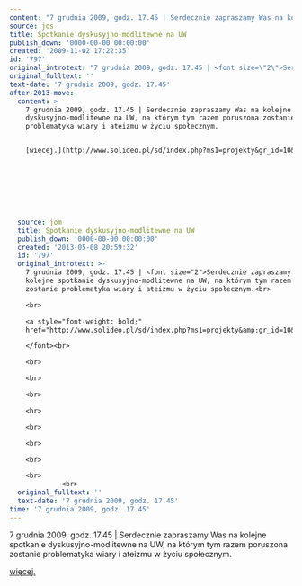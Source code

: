 ```yaml
---
content: "7 grudnia 2009, godz. 17.45 | Serdecznie zapraszamy Was na kolejne spotkanie dyskusyjno-modlitewne na UW, na którym tym razem poruszona zostanie problematyka wiary i ateizmu w życiu społecznym.\n\n[więcej.](http://www.solideo.pl/sd/index.php?ms1=projekty&gr_id=10&ps_id=422&lang=pl)\n\n\n\n\n\n\n\n         \n\n\n<!--CONTENT FROM OLD SERVER (jos before 2013): 7 grudnia 2009, godz. 17.45 | Serdecznie zapraszamy Was na kolejne spotkanie dyskusyjno-modlitewne na UW, na którym tym razem poruszona zostanie problematyka wiary i ateizmu w życiu społecznym.\n\r\n\n\r\n[więcej.](http://www.solideo.pl/sd/index.php?ms1=projekty&gr_id=10&ps_id=422&lang=pl)\n\r\n\n\r\n\n\r\n\n\r\n\n\r\n\n\r\n\n\r\n\n\r\n\n\r\n\n\r\n         \n\r\n         \n-->"
source: jos
title: Spotkanie dyskusyjno-modlitewne na UW
publish_down: '0000-00-00 00:00:00'
created: '2009-11-02 17:22:35'
id: '797'
original_introtext: "7 grudnia 2009, godz. 17.45 | <font size=\"2\">Serdecznie zapraszamy Was na kolejne spotkanie dyskusyjno-modlitewne na UW, na którym tym razem poruszona zostanie problematyka wiary i ateizmu w życiu społecznym.<br>\r\n<br>\r\n<a style=\"font-weight: bold;\" href=\"http://www.solideo.pl/sd/index.php?ms1=projekty&amp;gr_id=10&amp;ps_id=422&amp;lang=pl\">więcej.</a><br>\r\n</font><br>\r\n<br>\r\n<br>\r\n<br>\r\n<br>\r\n<br>\r\n<br>\r\n<br>\r\n<br>\r\n         <br>\r\n         "
original_fulltext: ''
text-date: '7 grudnia 2009, godz. 17.45'
after-2013-move:
  content: >
    7 grudnia 2009, godz. 17.45 | Serdecznie zapraszamy Was na kolejne spotkanie
    dyskusyjno-modlitewne na UW, na którym tym razem poruszona zostanie
    problematyka wiary i ateizmu w życiu społecznym.


    [więcej.](http://www.solideo.pl/sd/index.php?ms1=projekty&gr_id=10&ps_id=422&lang=pl)







             
  source: jom
  title: Spotkanie dyskusyjno-modlitewne na UW
  publish_down: '0000-00-00 00:00:00'
  created: '2013-05-08 20:59:32'
  id: '797'
  original_introtext: >-
    7 grudnia 2009, godz. 17.45 | <font size="2">Serdecznie zapraszamy Was na
    kolejne spotkanie dyskusyjno-modlitewne na UW, na którym tym razem poruszona
    zostanie problematyka wiary i ateizmu w życiu społecznym.<br>

    <br>

    <a style="font-weight: bold;"
    href="http://www.solideo.pl/sd/index.php?ms1=projekty&amp;gr_id=10&amp;ps_id=422&amp;lang=pl">więcej.</a><br>

    </font><br>

    <br>

    <br>

    <br>

    <br>

    <br>

    <br>

    <br>

    <br>
             <br>
  original_fulltext: ''
  text-date: '7 grudnia 2009, godz. 17.45'
time: '7 grudnia 2009, godz. 17.45'
---
```

7 grudnia 2009, godz. 17.45 | Serdecznie zapraszamy Was na kolejne spotkanie dyskusyjno-modlitewne na UW, na którym tym razem poruszona zostanie problematyka wiary i ateizmu w życiu społecznym.

[więcej.](http://www.solideo.pl/sd/index.php?ms1=projekty&gr_id=10&ps_id=422&lang=pl)







         


<!--CONTENT FROM OLD SERVER (jos before 2013): 7 grudnia 2009, godz. 17.45 | Serdecznie zapraszamy Was na kolejne spotkanie dyskusyjno-modlitewne na UW, na którym tym razem poruszona zostanie problematyka wiary i ateizmu w życiu społecznym.



[więcej.](http://www.solideo.pl/sd/index.php?ms1=projekty&gr_id=10&ps_id=422&lang=pl)



















         

         
-->

<!--{{json:{"created_date":"2009-11-02 17:22:35","publish_down":"0000-00-00 00:00:00","id":"797"}}}-->